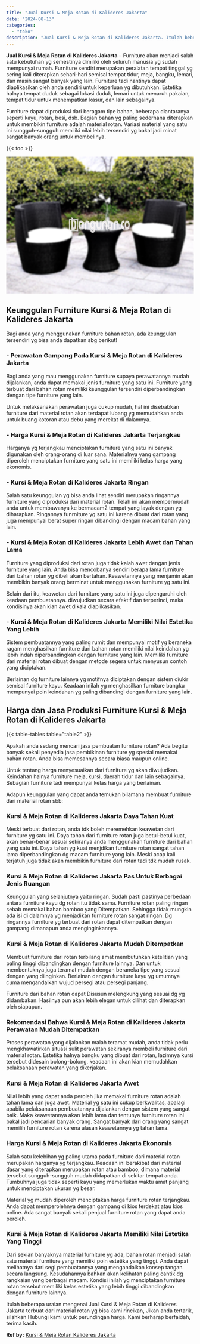 ```yaml
---
title: "Jual Kursi & Meja Rotan di Kalideres Jakarta"
date: "2024-08-13"
categories: 
  - "toko"
description: "Jual Kursi & Meja Rotan di Kalideres Jakarta. Itulah beberapa uraian mengenai Jual Kursi & Meja Rotan di Kalideres Jakarta terbuat dari material rotan yg bis..."
---
```


**Jual Kursi & Meja Rotan di Kalideres Jakarta** – Furniture akan menjadi salah satu kebutuhan yg semestinya dimiliki oleh seluruh manusia yg sudah mempunyai rumah. Furniture sendiri merupakan peralatan tempat tinggal yg sering kali diterapkan sehari-hari semisal tempat tidur, meja, bangku, lemari, dan masih sangat banyak yang lain. Furniture tadi nantinya dapat diaplikasikan oleh anda sendiri untuk keperluan yg dibutuhkan. Estetika halnya tempat duduk sebagai lokasi duduk, lemari untuk menaruh pakaian, tempat tidur untuk menempatkan kasur, dan lain sebagainya.

Furniture dapat diproduksi dari beragam tipe bahan, beberapa diantaranya seperti kayu, rotan, besi, dsb. Bagian bahan yg paling sederhana diterapkan untuk membikin furniture adalah material rotan. Variasi material yang satu ini sungguh-sungguh memiliki nilai lebih tersendiri yg bakal jadi minat sangat banyak orang untuk membelinya.

{{< toc >}}

![Jual Kursi & Meja Rotan di Kalideres Jakarta](/images/kursi-meja-rotan-murah51.png)

## Keunggulan Furniture Kursi & Meja Rotan di Kalideres Jakarta

Bagi anda yang menggunakan furniture bahan rotan, ada keunggulan tersendiri yg bisa anda dapatkan sbg berikut!

### \- Perawatan Gampang Pada Kursi & Meja Rotan di Kalideres Jakarta

Bagi anda yang mau menggunakan furniture supaya perawatannya mudah dijalankan, anda dapat memakai jenis furniture yang satu ini. Furniture yang terbuat dari bahan rotan memiliki keunggulan tersendiri diperbandingkan dengan tipe furniture yang lain.

Untuk melaksanakan perawatan juga cukup mudah, hal ini disebabkan furniture dari material rotan akan terdapat lubang yg memudahkan anda untuk buang kotoran atau debu yang merekat di dalamnya.

### \- Harga Kursi & Meja Rotan di Kalideres Jakarta Terjangkau

Harganya yg terjangkau menciptakan furniture yang satu ini banyak digunakan oleh orang-orang di luar sana. Materialnya yang gampang diperoleh menciptakan furniture yang satu ini memiliki kelas harga yang ekonomis.

### \- Kursi & Meja Rotan di Kalideres Jakarta Ringan

Salah satu keunggulan yg bisa anda lihat sendiri merupakan ringannya furniture yang diproduksi dari material rotan. Telah ini akan mempermudah anda untuk membawanya ke bermacam2 tempat yang layak dengan yg diharapkan. Ringannya funrniture yg satu ini karena dibuat dari rotan yang juga mempunyai berat super ringan dibandingi dengan macam bahan yang lain.

### \- Kursi & Meja Rotan di Kalideres Jakarta Lebih Awet dan Tahan Lama

Furniture yang diproduksi dari rotan juga tidak kalah awet dengan jenis furniture yang lain. Anda bisa mencobanya sendiri berapa lama furniture dari bahan rotan yg dibeli akan bertahan. Keawetannya yang menjamin akan membikin banyak orang berminat untuk menggunakan furniture yg satu ini.

Selain dari itu, keawetan dari furniture yang satu ini juga dipengaruhi oleh keadaan pembuatannya. diwujudkan secara efektif dan terperinci, maka kondisinya akan kian awet dikala diaplikasikan.

### \- Kursi & Meja Rotan di Kalideres Jakarta Memiliki Nilai Estetika Yang Lebih

Sistem pembuatannya yang paling rumit dan mempunyai motif yg beraneka ragam menghasilkan furniture dari bahan rotan memiliki nilai keindahan yg lebih indah diperbandingkan dengan furniture yang lain. Memiliki furniture dari material rotan dibuat dengan metode segera untuk menyusun contoh yang diciptakan.

Berlainan dg furniture lainnya yg motifnya diciptakan dengan sistem diukir semisal furniture kayu. Keadaan inilah yg menghasilkan furniture bangku mempunyai poin keindahan yg paling dibandingi dengan furniture yang lain.

## Harga dan Jasa Produksi Furniture Kursi & Meja Rotan di Kalideres Jakarta

{{< table-tables table="table2" >}}

Apakah anda sedang mencari jasa pembuatan furniture rotan? Ada begitu banyak sekali penyedia jasa pembikinan furniture yg spesial memakai bahan rotan. Anda bisa memesannya secara biasa maupun online.

Untuk tentang harga menyesuaikan dari furniture yg akan diwujudkan. Keindahan halnya furniture meja, kursi, daerah tidur dan lain sebagainya. Sebagian furniture tadi mempunyai kelas harga yang berlainan.

Adapun keunggulan yang dapat anda temukan bilamana membuat furniture dari material rotan sbb:

### Kursi & Meja Rotan di Kalideres Jakarta Daya Tahan Kuat

Meski terbuat dari rotan, anda tdk boleh meremehkan keawetan dari furniture yg satu ini. Daya tahan dari furniture rotan juga betul-betul kuat, akan benar-benar sesuai sekiranya anda menggunakan furniture dari bahan yang satu ini. Daya tahan yg kuat menjdikan furniture rotan sangat tahan lama diperbandingkan dg macam furniture yang lain. Meski acap kali terjatuh juga tidak akan membikin furniture dari rotan tadi tdk mudah rusak.

### Kursi & Meja Rotan di Kalideres Jakarta Pas Untuk Berbagai Jenis Ruangan

Keunggulan yang selanjutnya yaitu ringan. Sudah pasti pastinya perbedaan antara furniture kayu dg rotan itu tidak sama. Furniture rotan paling ringan sebab memakai bahan bamboo yang Ditempatkan. Sehingga tidak mungkin ada isi di dalamnya yg menjadikan furniture rotan sangat ringan. Dg ringannya furniture yg terbuat dari rotan dapat ditempatkan dengan gampang dimanapun anda menginginkannya.

### Kursi & Meja Rotan di Kalideres Jakarta Mudah Ditempatkan

Membuat furniture dari rotan terbilang amat membutuhkan ketelitian yang paling tinggi dibandingkan dengan furniture lainnya. Dan untuk membentuknya juga teramat mudah dengan beraneka tipe yang sesuai dengan yang diinginkan. Berlainan dengan furniture kayu yg umumnya cuma mengandalkan wujud persegi atau persegi panjang.

Furniture dari bahan rotan dapat Disusun melengkung yang sesuai dg yg didambakan. Hasilnya pun akan lebih elegan untuk dilihat dan diterapkan oleh siapapun.

### Rekomendasi Bahwa Kursi & Meja Rotan di Kalideres Jakarta Perawatan Mudah Ditempatkan

Proses perawatan yang dijalankan malah teramat mudah, anda tidak perlu mengkhawatirkan situasi sulit perawatan sekiranya membeli furniture dari material rotan. Estetika halnya bangku yang dibuat dari rotan, lazimnya kursi tersebut didesain bolong-bolong, keadaan ini akan kian memudahkan pelaksanaan perawatan yang dikerjakan.

### Kursi & Meja Rotan di Kalideres Jakarta Awet

Nilai lebih yang dapat anda peroleh jika memakai furniture rotan adalah tahan lama dan juga awet. Material yg satu ini cukup berkwalitas, apalagi apabila pelaksanaan pembuatannya dijalankan dengan sistem yang sangat baik. Maka keawetannya akan lebih lama dan tentunya furniture rotan ini bakal jadi pencarian banyak orang. Sangat banyak dari orang yang sangat memilih furniture rotan karena alasan keawetannya yg tahan lama.

### Harga Kursi & Meja Rotan di Kalideres Jakarta Ekonomis

Salah satu kelebihan yg paling utama pada furniture dari material rotan merupakan harganya yg terjangkau. Keadaan ini berakibat dari material dasar yang diterapkan merupakan rotan atau bamboo, dimana material tersebut sungguh-sungguh mudah didapatkan di sekitar tempat anda. Tumbuhnya juga tidak seperti kayu yang memerlukan waktu amat panjang untuk menciptakan ukuran yg besar.

Material yg mudah diperoleh menciptakan harga furniture rotan terjangkau. Anda dapat memperolehnya dengan gampang di kios terdekat atau kios online. Ada sangat banyak sekali penjual furniture rotan yang dapat anda peroleh.

### Kursi & Meja Rotan di Kalideres Jakarta Memiliki Nilai Estetika Yang Tinggi

Dari sekian banyaknya material furniture yg ada, bahan rotan menjadi salah satu material furniture yang memiliki poin estetika yang tinggi. Anda dapat melihatnya dari segi pembuatannya yang mengandalkan konsep tangan secara langsung. Kesudahannya bahkan akan kelihatan paling cantik dg rangkaian yang berbagai macam. Kondisi inilah yg menciptakan furniture rotan tersebut memiliki kelas estetika yang lebih tinggi dibandingkan dengan furniture lainnya.

Itulah beberapa uraian mengenai Jual Kursi & Meja Rotan di Kalideres Jakarta terbuat dari material rotan yg bisa kami rincikan, Jikan anda tertarik, silahkan Hubungi kami untuk perundingan harga. Kami berharap berfaidah, terima kasih.

**Ref by:** [Kursi & Meja Rotan Kalideres Jakarta](https://id.wikipedia.org/wiki/Kursi)
